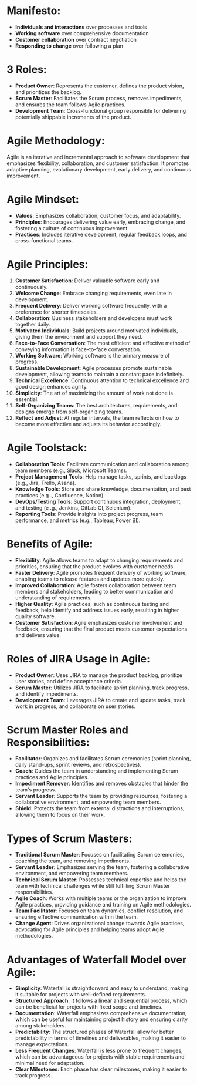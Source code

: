 <!-- Agile software development -->
# Manifesto:
- **Individuals and interactions** over processes and tools
- **Working software** over comprehensive documentation
- **Customer collaboration** over contract negotiation
- **Responding to change** over following a plan

# 3 Roles:
- **Product Owner**: Represents the customer, defines the product vision, and prioritizes the backlog.
- **Scrum Master**: Facilitates the Scrum process, removes impediments, and ensures the team follows Agile practices.
- **Development Team**: Cross-functional group responsible for delivering potentially shippable increments of the product.

<!-- Introduction Agile methodology -->
# Agile Methodology:
Agile is an iterative and incremental approach to software development that emphasizes flexibility, collaboration, and customer satisfaction. It promotes adaptive planning, evolutionary development, early delivery, and continuous improvement.
<!-- agile-mindset values, principles and practises -->
# Agile Mindset:
- **Values**: Emphasizes collaboration, customer focus, and adaptability.
- **Principles**: Encourages delivering value early, embracing change, and fostering a culture
    of continuous improvement.
- **Practices**: Includes iterative development, regular feedback loops, and cross-functional teams.

<!-- Agile principles -->
# Agile Principles:
1. **Customer Satisfaction**: Deliver valuable software early and continuously.
2. **Welcome Change**: Embrace changing requirements, even late in development.
3. **Frequent Delivery**: Deliver working software frequently, with a preference for shorter timescales.
4. **Collaboration**: Business stakeholders and developers must work together daily.
5. **Motivated Individuals**: Build projects around motivated individuals, giving them the environment and support they need.
6. **Face-to-Face Conversation**: The most efficient and effective method of conveying information is face-to-face conversation.
7. **Working Software**: Working software is the primary measure of progress.
8. **Sustainable Development**: Agile processes promote sustainable development, allowing teams to maintain a constant pace indefinitely.
9. **Technical Excellence**: Continuous attention to technical excellence and good design enhances agility.
10. **Simplicity**: The art of maximizing the amount of work not done is essential.
11. **Self-Organizing Teams**: The best architectures, requirements, and designs emerge from self-organizing teams.
12. **Reflect and Adjust**: At regular intervals, the team reflects on how to become more effective and adjusts its behavior accordingly.
<!-- Agile Toolstack list(collaboration,program managment tools,KNowledge tools,Devops/testing tools, resporting tools) and short descriptin -->
# Agile Toolstack:
- **Collaboration Tools**: Facilitate communication and collaboration among team members (e.g., Slack, Microsoft Teams).
- **Project Management Tools**: Help manage tasks, sprints, and backlogs (e.g., Jira, Trello, Asana).
- **Knowledge Tools**: Store and share knowledge, documentation, and best practices (e.g
., Confluence, Notion).
- **DevOps/Testing Tools**: Support continuous integration, deployment, and testing (e
.g., Jenkins, GitLab CI, Selenium).
- **Reporting Tools**: Provide insights into project progress, team performance, and metrics (e.g., Tableau, Power BI).

<!-- Benfits of Agile -->
# Benefits of Agile:
- **Flexibility**: Agile allows teams to adapt to changing requirements and priorities, ensuring that the product evolves with customer needs.
- **Faster Delivery**: Agile promotes frequent delivery of working software, enabling teams to release features and updates more quickly.
- **Improved Collaboration**: Agile fosters collaboration between team members and stakeholders, leading to better communication and understanding of requirements.
- **Higher Quality**: Agile practices, such as continuous testing and feedback, help identify and address issues early, resulting in higher quality software.
- **Customer Satisfaction**: Agile emphasizes customer involvement and feedback, ensuring that the final product meets customer expectations and delivers value.

<!-- Roles of JIRA Usage in Agile -->
# Roles of JIRA Usage in Agile:
- **Product Owner**: Uses JIRA to manage the product backlog, prioritize user stories, and define acceptance criteria.
- **Scrum Master**: Utilizes JIRA to facilitate sprint planning, track progress, and identify impediments.
- **Development Team**: Leverages JIRA to create and update tasks, track work in progress, and collaborate on user stories.
<!-- Scrum Master Roles and Responsibilities -->
# Scrum Master Roles and Responsibilities:
- **Facilitator**: Organizes and facilitates Scrum ceremonies (sprint planning, daily
stand-ups, sprint reviews, and retrospectives).
- **Coach**: Guides the team in understanding and implementing Scrum practices and Agile principles.
- **Impediment Remover**: Identifies and removes obstacles that hinder the team's progress.
- **Servant Leader**: Supports the team by providing resources, fostering a collaborative environment, and empowering team members.
- **Shield**: Protects the team from external distractions and interruptions, allowing them to focus on their work.


<!-- Product Owner  and scrum master types of scrum masters -->
# Types of Scrum Masters:
- **Traditional Scrum Master**: Focuses on facilitating Scrum ceremonies, coaching the team, and removing impediments.
- **Servant Leader**: Emphasizes serving the team, fostering a collaborative environment, and empowering team members.
- **Technical Scrum Master**: Possesses technical expertise and helps the team with technical challenges while still fulfilling Scrum Master responsibilities.
- **Agile Coach**: Works with multiple teams or the organization to improve Agile practices, providing guidance and training on Agile methodologies.
- **Team Facilitator**: Focuses on team dynamics, conflict resolution, and ensuring effective communication within the team.
- **Change Agent**: Drives organizational change towards Agile practices, advocating for Agile principles and helping teams adopt Agile methodologies.

# Advantages of Waterfall Model over Agile:
- **Simplicity**: Waterfall is straightforward and easy to understand, making it suitable for projects with well-defined requirements.
- **Structured Approach**: It follows a linear and sequential process, which can be beneficial for projects with fixed scope and timelines.
- **Documentation**: Waterfall emphasizes comprehensive documentation, which can be useful for maintaining project history and ensuring clarity among stakeholders.
- **Predictability**: The structured phases of Waterfall allow for better predictability in terms of timelines and deliverables, making it easier to manage expectations.
- **Less Frequent Changes**: Waterfall is less prone to frequent changes, which can be advantageous for projects with stable requirements and minimal need for adaptation.
- **Clear Milestones**: Each phase has clear milestones, making it easier to track progress.
